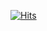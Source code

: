 [![Hits](https://hits.sh/github.com/cursed-hacker/cursed-hacker.svg?style=plastic&label=Profile%20Visits)](https://hits.sh/github.com/cursed-hacker/cursed-hacker/)
